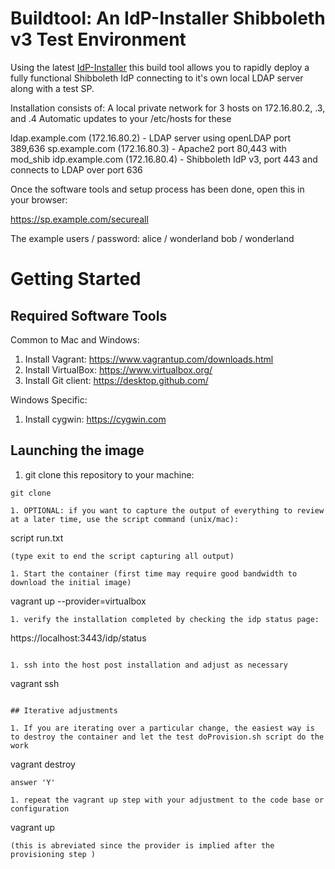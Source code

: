 #  Buildtool: An IdP-Installer Shibboleth v3 Test Environment

Using the latest [IdP-Installer](https://github.com/canariecaf/idp-installer-CAF/tree/3.0.0-CAF-RC6) this build tool allows you to rapidly deploy a fully functional Shibboleth IdP connecting to it's own local LDAP server along with a test SP.

Installation consists of:
A local private network for 3 hosts on 172.16.80.2, .3, and .4
Automatic updates to your /etc/hosts for these

ldap.example.com (172.16.80.2) - LDAP server using openLDAP port 389,636
sp.example.com (172.16.80.3)   - Apache2 port 80,443 with mod_shib
idp.example.com (172.16.80.4)  - Shibboleth IdP v3, port 443 and connects to LDAP over port 636

Once the software tools and setup process has been done, open this in your browser:

https://sp.example.com/secureall

The example  users / password: 
	alice / wonderland
	bob / wonderland 

# Getting Started
## Required Software Tools

Common to Mac and Windows:
1. Install Vagrant: https://www.vagrantup.com/downloads.html
1. Install VirtualBox: https://www.virtualbox.org/
1. Install Git client: https://desktop.github.com/

Windows Specific:
1. Install cygwin: https://cygwin.com


## Launching the image
1. git clone this repository to your machine:
```
git clone 

1. OPTIONAL: if you want to capture the output of everything to review at a later time, use the script command (unix/mac):
```
script run.txt
```
(type exit to end the script capturing all output)

1. Start the container (first time may require good bandwidth to download the initial image)
``` 
vagrant up --provider=virtualbox
```
1. verify the installation completed by checking the idp status page:
```
https://localhost:3443/idp/status
```

1. ssh into the host post installation and adjust as necessary 
```
vagrant ssh
```

## Iterative adjustments

1. If you are iterating over a particular change, the easiest way is to destroy the container and let the test doProvision.sh script do the work
```
vagrant destroy
```
answer 'Y'

1. repeat the vagrant up step with your adjustment to the code base or configuration
```
vagrant up
```
(this is abreviated since the provider is implied after the provisioning step )
